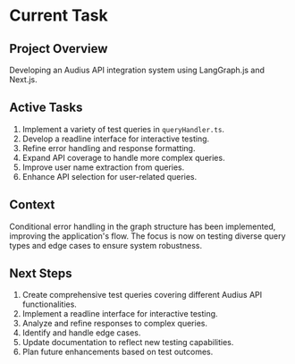 # Current Task

## Project Overview
Developing an Audius API integration system using LangGraph.js and Next.js.

## Active Tasks
1. Implement a variety of test queries in `queryHandler.ts`.
2. Develop a readline interface for interactive testing.
3. Refine error handling and response formatting.
4. Expand API coverage to handle more complex queries.
5. Improve user name extraction from queries.
6. Enhance API selection for user-related queries.

## Context
Conditional error handling in the graph structure has been implemented, improving the application's flow. The focus is now on testing diverse query types and edge cases to ensure system robustness.

## Next Steps
1. Create comprehensive test queries covering different Audius API functionalities.
2. Implement a readline interface for interactive testing.
3. Analyze and refine responses to complex queries.
4. Identify and handle edge cases.
5. Update documentation to reflect new testing capabilities.
6. Plan future enhancements based on test outcomes.
